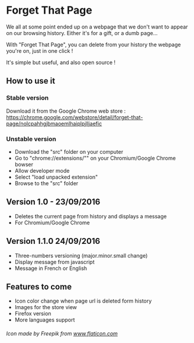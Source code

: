 # Forget That Page
We all at some point ended up on a webpage that we don't want to appear on our browsing history. Either it's for a gift, or a dumb page...

With "Forget That Page", you can delete from your history the webpage you're on, just in one click !

It's simple but useful, and also open source !

## How to use it

### Stable version
Download it from the Google Chrome web store :
https://chrome.google.com/webstore/detail/forget-that-page/nolcpahhgjbmaoemlhaiplpjlljaefic

### Unstable version
- Download the "src" folder on your computer
- Go to "chrome://extensions/"" on your Chromium/Google Chrome bowser
- Allow developer mode
- Select "load unpacked extension"
- Browse to the "src" folder

## Version 1.0 - 23/09/2016
- Deletes the current page from history and displays a message
- For Chromium/Google Chrome

## Version 1.1.0 24/09/2016
- Three-numbers versioning (major.minor.small change)
- Display message from javascript
- Message in French or English

## Features to come
- Icon color change when page url is deleted form history
- Images for the store view
- Firefox version
- More languages support





###### Icon made by Freepik from www.flaticon.com

